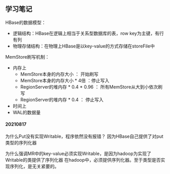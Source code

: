 ## 学习笔记

HBase的数据模型：
- 逻辑结构：HBase在逻辑上相当于关系型数据库的表，row key为主键，有行有列
- 物理存储结构：在物理上HBase是以key-value的方式存储在storeFile中

MemStore刷写机制：
- 内存上
    - MemStore本身的内存大小 ： 开始刷写
    - MemStore本身的内存大小 * 4倍 ：停止写入
    - RegionServer的堆内存 * 0.4 * 0.96 ： 所有MemStore从大到小依次刷写
    - RegionServer的堆内存 * 0.4  ： 停止写入
- 时间上
- WAL的数据量


#### 20210817
为什么Put没有实现Writable，程序依然没有报错？
	因为HBase自己提供了对put类型的序列化器

为什么强调MR中的key-value必须实现Writable，是因为hadoop为实现了Writable的类提供了序列化器
在hadoop中，必须提供序列化器。至于类型是否实现序列化，是无关紧要的。